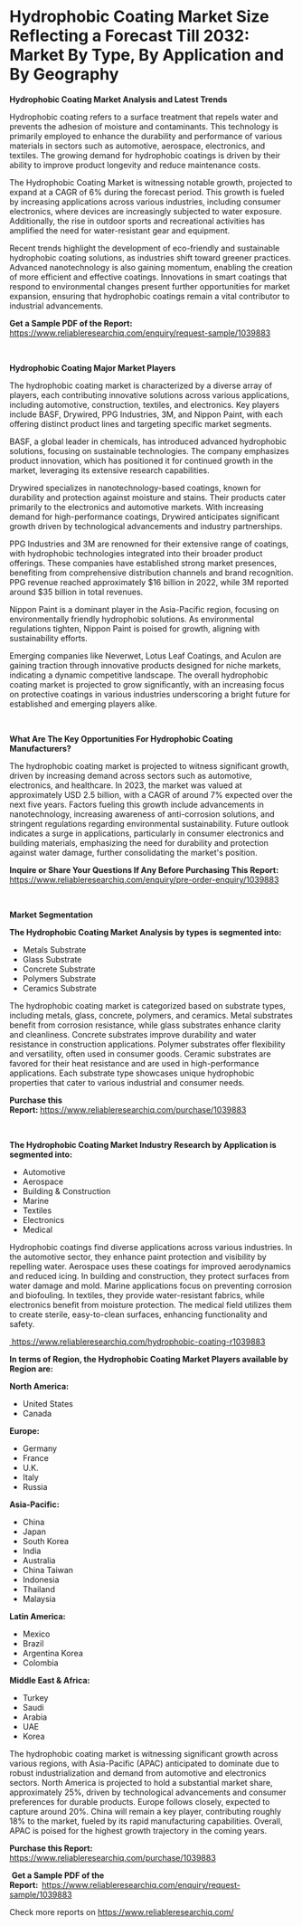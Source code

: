 <p><h1>Hydrophobic Coating Market Size Reflecting a Forecast Till 2032: Market By Type, By Application and By Geography</h1></p><p><strong>Hydrophobic Coating Market Analysis and Latest Trends</strong></p>
<p><p>Hydrophobic coating refers to a surface treatment that repels water and prevents the adhesion of moisture and contaminants. This technology is primarily employed to enhance the durability and performance of various materials in sectors such as automotive, aerospace, electronics, and textiles. The growing demand for hydrophobic coatings is driven by their ability to improve product longevity and reduce maintenance costs.</p><p>The Hydrophobic Coating Market is witnessing notable growth, projected to expand at a CAGR of 6% during the forecast period. This growth is fueled by increasing applications across various industries, including consumer electronics, where devices are increasingly subjected to water exposure. Additionally, the rise in outdoor sports and recreational activities has amplified the need for water-resistant gear and equipment. </p><p>Recent trends highlight the development of eco-friendly and sustainable hydrophobic coating solutions, as industries shift toward greener practices. Advanced nanotechnology is also gaining momentum, enabling the creation of more efficient and effective coatings. Innovations in smart coatings that respond to environmental changes present further opportunities for market expansion, ensuring that hydrophobic coatings remain a vital contributor to industrial advancements.</p></p>
<p><strong>Get a Sample PDF of the Report:&nbsp;</strong> <a href="https://www.reliableresearchiq.com/enquiry/request-sample/1039883?utm_campaign=2886&utm_medium=2&utm_source=Github&utm_content=ia&utm_term=31032025&utm_id=hydrophobic-coating">https://www.reliableresearchiq.com/enquiry/request-sample/1039883</a></p>
<p>&nbsp;</p>
<p><strong>Hydrophobic Coating Major Market Players</strong></p>
<p><p>The hydrophobic coating market is characterized by a diverse array of players, each contributing innovative solutions across various applications, including automotive, construction, textiles, and electronics. Key players include BASF, Drywired, PPG Industries, 3M, and Nippon Paint, with each offering distinct product lines and targeting specific market segments.</p><p>BASF, a global leader in chemicals, has introduced advanced hydrophobic solutions, focusing on sustainable technologies. The company emphasizes product innovation, which has positioned it for continued growth in the market, leveraging its extensive research capabilities.</p><p>Drywired specializes in nanotechnology-based coatings, known for durability and protection against moisture and stains. Their products cater primarily to the electronics and automotive markets. With increasing demand for high-performance coatings, Drywired anticipates significant growth driven by technological advancements and industry partnerships.</p><p>PPG Industries and 3M are renowned for their extensive range of coatings, with hydrophobic technologies integrated into their broader product offerings. These companies have established strong market presences, benefiting from comprehensive distribution channels and brand recognition. PPG revenue reached approximately $16 billion in 2022, while 3M reported around $35 billion in total revenues.</p><p>Nippon Paint is a dominant player in the Asia-Pacific region, focusing on environmentally friendly hydrophobic solutions. As environmental regulations tighten, Nippon Paint is poised for growth, aligning with sustainability efforts. </p><p>Emerging companies like Neverwet, Lotus Leaf Coatings, and Aculon are gaining traction through innovative products designed for niche markets, indicating a dynamic competitive landscape. The overall hydrophobic coating market is projected to grow significantly, with an increasing focus on protective coatings in various industries underscoring a bright future for established and emerging players alike.</p></p>
<p>&nbsp;</p>
<p><strong>What Are The Key Opportunities For Hydrophobic Coating Manufacturers?</strong></p>
<p><p>The hydrophobic coating market is projected to witness significant growth, driven by increasing demand across sectors such as automotive, electronics, and healthcare. In 2023, the market was valued at approximately USD 2.5 billion, with a CAGR of around 7% expected over the next five years. Factors fueling this growth include advancements in nanotechnology, increasing awareness of anti-corrosion solutions, and stringent regulations regarding environmental sustainability. Future outlook indicates a surge in applications, particularly in consumer electronics and building materials, emphasizing the need for durability and protection against water damage, further consolidating the market's position.</p></p>
<p><strong>Inquire or Share Your Questions If Any Before Purchasing This Report:</strong> <a href="https://www.reliableresearchiq.com/enquiry/pre-order-enquiry/1039883?utm_campaign=2886&utm_medium=2&utm_source=Github&utm_content=ia&utm_term=31032025&utm_id=hydrophobic-coating">https://www.reliableresearchiq.com/enquiry/pre-order-enquiry/1039883</a></p>
<p>&nbsp;</p>
<p><strong>Market Segmentation</strong></p>
<p><strong>The Hydrophobic Coating Market Analysis by types is segmented into:</strong></p>
<p><ul><li>Metals Substrate</li><li>Glass Substrate</li><li>Concrete Substrate</li><li>Polymers Substrate</li><li>Ceramics Substrate</li></ul></p>
<p><p>The hydrophobic coating market is categorized based on substrate types, including metals, glass, concrete, polymers, and ceramics. Metal substrates benefit from corrosion resistance, while glass substrates enhance clarity and cleanliness. Concrete substrates improve durability and water resistance in construction applications. Polymer substrates offer flexibility and versatility, often used in consumer goods. Ceramic substrates are favored for their heat resistance and are used in high-performance applications. Each substrate type showcases unique hydrophobic properties that cater to various industrial and consumer needs.</p></p>
<p><strong>Purchase this Report:&nbsp;</strong><a href="https://www.reliableresearchiq.com/purchase/1039883?utm_campaign=2886&utm_medium=2&utm_source=Github&utm_content=ia&utm_term=31032025&utm_id=hydrophobic-coating">https://www.reliableresearchiq.com/purchase/1039883</a></p>
<p>&nbsp;</p>
<p><strong>The Hydrophobic Coating Market Industry Research by Application is segmented into:</strong></p>
<p><ul><li>Automotive</li><li>Aerospace</li><li>Building & Construction</li><li>Marine</li><li>Textiles</li><li>Electronics</li><li>Medical</li></ul></p>
<p><p>Hydrophobic coatings find diverse applications across various industries. In the automotive sector, they enhance paint protection and visibility by repelling water. Aerospace uses these coatings for improved aerodynamics and reduced icing. In building and construction, they protect surfaces from water damage and mold. Marine applications focus on preventing corrosion and biofouling. In textiles, they provide water-resistant fabrics, while electronics benefit from moisture protection. The medical field utilizes them to create sterile, easy-to-clean surfaces, enhancing functionality and safety.</p></p>
<p><a href="https://www.reliableresearchiq.com/hydrophobic-coating-r1039883?utm_campaign=2886&utm_medium=2&utm_source=Github&utm_content=ia&utm_term=31032025&utm_id=hydrophobic-coating">&nbsp;https://www.reliableresearchiq.com/hydrophobic-coating-r1039883</a></p>
<p><strong>In terms of Region, the Hydrophobic Coating Market Players available by Region are:</strong></p>
<p>
    <p> <strong> North America: </strong>
        <ul>
            <li>United States</li>
            <li>Canada</li>
        </ul>
        </p> 
    <p> <strong> Europe: </strong>
        <ul>
            <li>Germany</li>
            <li>France</li>
            <li>U.K.</li>
            <li>Italy</li>
            <li>Russia</li>
        </ul>
        </p> 
    <p> <strong> Asia-Pacific: </strong>
        <ul>
            <li>China</li>
            <li>Japan</li>
            <li>South Korea</li>
            <li>India</li>
            <li>Australia</li>
            <li>China Taiwan</li>
            <li>Indonesia</li>
            <li>Thailand</li>
            <li>Malaysia</li>
        </ul>
        </p> 
    <p> <strong> Latin America: </strong>
        <ul>
            <li>Mexico</li>
            <li>Brazil</li>
            <li>Argentina Korea</li>
            <li>Colombia</li>
        </ul>
        </p> 
    <p> <strong> Middle East & Africa: </strong>
        <ul>
            <li>Turkey</li>
            <li>Saudi</li>
            <li>Arabia</li>
            <li>UAE</li>
            <li>Korea</li>
        </ul>
    </p>
    </p>
<p><p>The hydrophobic coating market is witnessing significant growth across various regions, with Asia-Pacific (APAC) anticipated to dominate due to robust industrialization and demand from automotive and electronics sectors. North America is projected to hold a substantial market share, approximately 25%, driven by technological advancements and consumer preferences for durable products. Europe follows closely, expected to capture around 20%. China will remain a key player, contributing roughly 18% to the market, fueled by its rapid manufacturing capabilities. Overall, APAC is poised for the highest growth trajectory in the coming years.</p></p>
<p><strong>Purchase this Report: </strong><a href="https://www.reliableresearchiq.com/purchase/1039883?utm_campaign=2886&utm_medium=2&utm_source=Github&utm_content=ia&utm_term=31032025&utm_id=hydrophobic-coating">https://www.reliableresearchiq.com/purchase/1039883</a></p>
<p>&nbsp;<strong>Get a Sample PDF of the Report:&nbsp;&nbsp;</strong><a href="https://www.reliableresearchiq.com/enquiry/request-sample/1039883?utm_campaign=2886&utm_medium=2&utm_source=Github&utm_content=ia&utm_term=31032025&utm_id=hydrophobic-coating">https://www.reliableresearchiq.com/enquiry/request-sample/1039883</a></p>
<p><strong></strong></p>
<p>Check more reports on <a href="https://www.reliableresearchiq.com/?utm_campaign=2886&utm_medium=2&utm_source=Github&utm_content=ia&utm_term=31032025&utm_id=hydrophobic-coating">https://www.reliableresearchiq.com/</a></p>